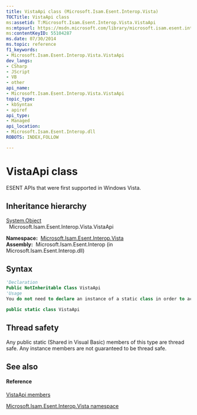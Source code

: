 ```yaml
---
title: VistaApi class (Microsoft.Isam.Esent.Interop.Vista)
TOCTitle: VistaApi class
ms:assetid: T:Microsoft.Isam.Esent.Interop.Vista.VistaApi
ms:mtpsurl: https://msdn.microsoft.com/library/microsoft.isam.esent.interop.vista.vistaapi(v=EXCHG.10)
ms:contentKeyID: 55104287
ms.date: 07/30/2014
ms.topic: reference
f1_keywords:
- Microsoft.Isam.Esent.Interop.Vista.VistaApi
dev_langs:
- CSharp
- JScript
- VB
- other
api_name: 
- Microsoft.Isam.Esent.Interop.Vista.VistaApi
topic_type: 
- kbSyntax
- apiref
api_type: 
- Managed
api_location: 
- Microsoft.Isam.Esent.Interop.dll
ROBOTS: INDEX,FOLLOW

---
```


# VistaApi class

ESENT APIs that were first supported in Windows Vista.

## Inheritance hierarchy

[System.Object](/dotnet/api/system.object)  
  Microsoft.Isam.Esent.Interop.Vista.VistaApi  

**Namespace:**  [Microsoft.Isam.Esent.Interop.Vista](./microsoft.isam.esent.interop.vista-namespace.md)  
**Assembly:**  Microsoft.Isam.Esent.Interop (in Microsoft.Isam.Esent.Interop.dll)

## Syntax

``` vb
'Declaration
Public NotInheritable Class VistaApi
'Usage
You do not need to declare an instance of a static class in order to access its members.
```

``` csharp
public static class VistaApi
```

## Thread safety

Any public static (Shared in Visual Basic) members of this type are thread safe. Any instance members are not guaranteed to be thread safe.

## See also

#### Reference

[VistaApi members](./vistaapi-members.md)

[Microsoft.Isam.Esent.Interop.Vista namespace](./microsoft.isam.esent.interop.vista-namespace.md)